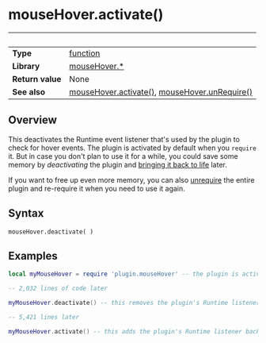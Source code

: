# mouseHover.activate()

|                      | &nbsp; 
| -------------------- | ---------------------------------------------------------------
| __Type__             | [function](http://docs.coronalabs.com/api/type/Function.html)
| __Library__          | [mouseHover.*](Readme.markdown)
| __Return value__     | None
| __See also__         | [mouseHover.activate()](deactivate.markdown), [mouseHover.unRequire()](unRequire.markdown)


## Overview

This deactivates the Runtime event listener that's used by the plugin to check for hover events. The plugin is activated by default when you `require` it. But in case you don't plan to use it for a while, you could save some memory by _deactivating_ the plugin and [bringing it back to life](activate.markdown) later. 

If you want to free up even more memory, you can also [unrequire](unRequire.markdown) the entire plugin and re-require it when you need to use it again.

## Syntax

	mouseHover.deactivate( )


## Examples

``````lua
local myMouseHover = require 'plugin.mouseHover' -- the plugin is activated by default. 

-- 2,032 lines of code later

myMouseHover.deactivate() -- this removes the plugin's Runtime listener

-- 5,421 lines later

myMouseHover.activate() -- this adds the plugin's Runtime listener back again


``````
